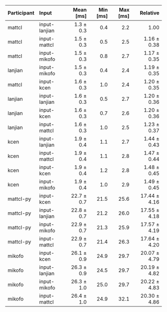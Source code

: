| Participant | Input | Mean [ms] | Min [ms] | Max [ms] | Relative |
|:---|:---|---:|---:|---:|---:|
| mattcl | input-lanjian | 1.3 ± 0.3 | 0.4 | 2.2 | 1.00 |
| mattcl | input-mattcl | 1.5 ± 0.3 | 0.5 | 2.5 | 1.16 ± 0.38 |
| mattcl | input-mikofo | 1.5 ± 0.3 | 0.8 | 2.7 | 1.17 ± 0.35 |
| lanjian | input-mikofo | 1.5 ± 0.3 | 0.4 | 2.4 | 1.19 ± 0.35 |
| mattcl | input-kcen | 1.6 ± 0.3 | 1.0 | 2.4 | 1.20 ± 0.35 |
| lanjian | input-lanjian | 1.6 ± 0.3 | 0.5 | 2.7 | 1.20 ± 0.36 |
| lanjian | input-kcen | 1.6 ± 0.3 | 0.7 | 2.6 | 1.20 ± 0.36 |
| lanjian | input-mattcl | 1.6 ± 0.3 | 1.0 | 2.5 | 1.23 ± 0.37 |
| kcen | input-lanjian | 1.9 ± 0.4 | 1.1 | 2.7 | 1.44 ± 0.43 |
| kcen | input-mattcl | 1.9 ± 0.4 | 1.1 | 2.8 | 1.47 ± 0.44 |
| kcen | input-kcen | 1.9 ± 0.4 | 1.2 | 2.8 | 1.48 ± 0.45 |
| kcen | input-mikofo | 1.9 ± 0.4 | 1.0 | 2.9 | 1.49 ± 0.45 |
| mattcl-py | input-kcen | 22.7 ± 0.7 | 21.5 | 25.6 | 17.44 ± 4.16 |
| mattcl-py | input-lanjian | 22.8 ± 0.7 | 21.2 | 26.0 | 17.55 ± 4.18 |
| mattcl-py | input-mikofo | 22.9 ± 0.7 | 21.3 | 25.9 | 17.57 ± 4.19 |
| mattcl-py | input-mattcl | 22.9 ± 0.7 | 21.4 | 26.3 | 17.64 ± 4.20 |
| mikofo | input-kcen | 26.1 ± 0.9 | 24.9 | 29.7 | 20.07 ± 4.79 |
| mikofo | input-lanjian | 26.3 ± 0.9 | 24.5 | 29.7 | 20.19 ± 4.82 |
| mikofo | input-mikofo | 26.3 ± 1.0 | 25.0 | 29.7 | 20.22 ± 4.83 |
| mikofo | input-mattcl | 26.4 ± 1.0 | 24.9 | 32.1 | 20.30 ± 4.86 |
